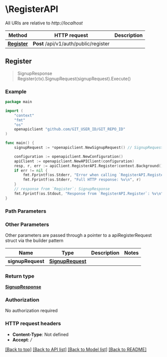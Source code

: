 # \RegisterAPI

All URIs are relative to *http://localhost*

Method | HTTP request | Description
------------- | ------------- | -------------
[**Register**](RegisterAPI.md#Register) | **Post** /api/v1/auth/public/register | 



## Register

> SignupResponse Register(ctx).SignupRequest(signupRequest).Execute()



### Example

```go
package main

import (
    "context"
    "fmt"
    "os"
    openapiclient "github.com/GIT_USER_ID/GIT_REPO_ID"
)

func main() {
    signupRequest := *openapiclient.NewSignupRequest() // SignupRequest | 

    configuration := openapiclient.NewConfiguration()
    apiClient := openapiclient.NewAPIClient(configuration)
    resp, r, err := apiClient.RegisterAPI.Register(context.Background()).SignupRequest(signupRequest).Execute()
    if err != nil {
        fmt.Fprintf(os.Stderr, "Error when calling `RegisterAPI.Register``: %v\n", err)
        fmt.Fprintf(os.Stderr, "Full HTTP response: %v\n", r)
    }
    // response from `Register`: SignupResponse
    fmt.Fprintf(os.Stdout, "Response from `RegisterAPI.Register`: %v\n", resp)
}
```

### Path Parameters



### Other Parameters

Other parameters are passed through a pointer to a apiRegisterRequest struct via the builder pattern


Name | Type | Description  | Notes
------------- | ------------- | ------------- | -------------
 **signupRequest** | [**SignupRequest**](SignupRequest.md) |  | 

### Return type

[**SignupResponse**](SignupResponse.md)

### Authorization

No authorization required

### HTTP request headers

- **Content-Type**: Not defined
- **Accept**: */*

[[Back to top]](#) [[Back to API list]](../README.md#documentation-for-api-endpoints)
[[Back to Model list]](../README.md#documentation-for-models)
[[Back to README]](../README.md)

